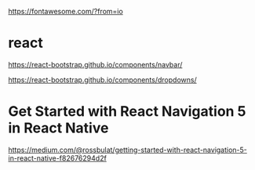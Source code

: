 https://fontawesome.com/?from=io

# react
https://react-bootstrap.github.io/components/navbar/

https://react-bootstrap.github.io/components/dropdowns/

# Get Started with React Navigation 5 in React Native
https://medium.com/@rossbulat/getting-started-with-react-navigation-5-in-react-native-f82676294d2f
